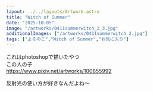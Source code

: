 ```yaml
---
layout: ../../layouts/Artwork.astro
title: "Witch of Summer"
date: "2025-10-05"
image: "/artworks/0411summerwitch_2_3.jpg"
additionalImages: ["/artworks/0411summerwitch_2.jpg"]
tags: ["よそのこ","Witch of Summer","お気に入り"]
---
```


これはphotoshopで描いたやつ  
この人の子  
https://www.pixiv.net/artworks/100855992


反射光の使い方が好きなんだよね～